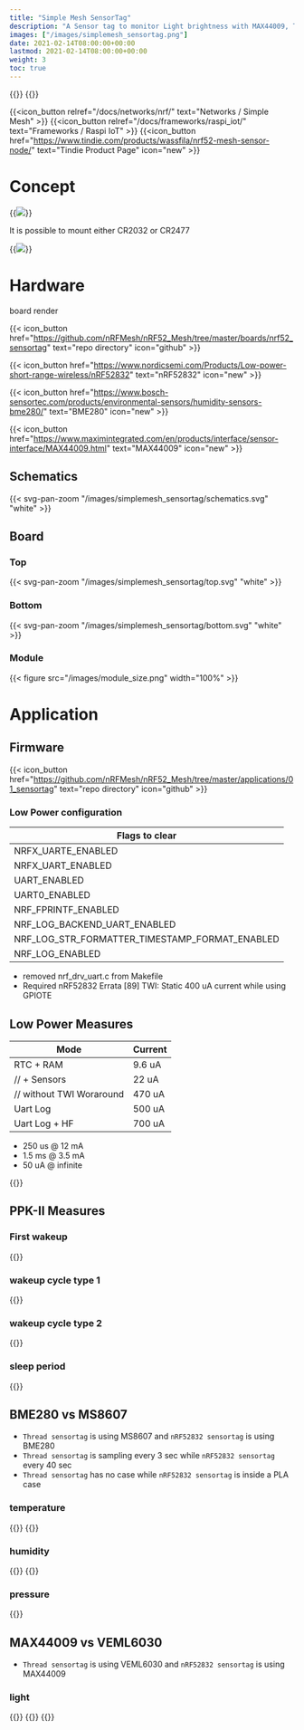 ```yaml
---
title: "Simple Mesh SensorTag"
description: "A Sensor tag to monitor Light brightness with MAX44009, Temperature, Humidity and Pressure with BME280. The SoC is an nRF52832 that communicates through a Simple Mesh Framework"
images: ["/images/simplemesh_sensortag.png"]
date: 2021-02-14T08:00:00+00:00
lastmod: 2021-02-14T08:00:00+00:00
weight: 3
toc: true
---
```

{{<load-svg-pan-zoom>}}
{{<load-photoswipe >}}

{{<icon_button relref="/docs/networks/nrf/" text="Networks / Simple Mesh" >}}
{{<icon_button relref="/docs/frameworks/raspi_iot/" text="Frameworks / Raspi IoT" >}}
{{<icon_button href="https://www.tindie.com/products/wassfila/nrf52-mesh-sensor-node/" text="Tindie Product Page" icon="new" >}}


# Concept

{{<image src="/images/simplemesh_sensortag.png" >}} 

It is possible to mount either CR2032 or CR2477

{{<image src="/images/mounted.png" >}}

# Hardware
board render

{{< icon_button href="https://github.com/nRFMesh/nRF52_Mesh/tree/master/boards/nrf52_sensortag" text="repo directory" icon="github" >}}

{{< icon_button href="https://www.nordicsemi.com/Products/Low-power-short-range-wireless/nRF52832" text="nRF52832" icon="new" >}}

{{< icon_button href="https://www.bosch-sensortec.com/products/environmental-sensors/humidity-sensors-bme280/" text="BME280" icon="new" >}}

{{< icon_button href="https://www.maximintegrated.com/en/products/interface/sensor-interface/MAX44009.html" text="MAX44009" icon="new" >}}

## Schematics
{{< svg-pan-zoom "/images/simplemesh_sensortag/schematics.svg" "white" >}}

## Board
### Top

{{< svg-pan-zoom "/images/simplemesh_sensortag/top.svg" "white" >}}
### Bottom
{{< svg-pan-zoom "/images/simplemesh_sensortag/bottom.svg" "white" >}}
### Module
{{< figure src="/images/module_size.png" width="100%" >}}

# Application
## Firmware

{{< icon_button href="https://github.com/nRFMesh/nRF52_Mesh/tree/master/applications/01_sensortag" text="repo directory" icon="github" >}}

### Low Power configuration
|Flags to clear|
--- |
| NRFX_UARTE_ENABLED |
| NRFX_UART_ENABLED | 
| UART_ENABLED | 
| UART0_ENABLED |
| NRF_FPRINTF_ENABLED |
| NRF_LOG_BACKEND_UART_ENABLED |
| NRF_LOG_STR_FORMATTER_TIMESTAMP_FORMAT_ENABLED |
| NRF_LOG_ENABLED |
* removed nrf_drv_uart.c from Makefile
* Required nRF52832 Errata [89] TWI: Static 400 uA current while using GPIOTE

## Low Power Measures
| Mode | Current |
--- | --- |
| RTC + RAM | 9.6 uA |
| // + Sensors | 22 uA |
| // without TWI Woraround | 470 uA |
| Uart Log | 500 uA |
| Uart Log + HF | 700 uA |

* 250 us @ 12 mA
* 1.5 ms @ 3.5 mA
* 50 uA @ infinite

{{<gfigure src="/images/simplemesh_sensortag/Power measures.png" >}}

## PPK-II Measures
### First wakeup
{{<gfigure src="/images/simplemesh_sensortag/first wakeup.png" >}}

### wakeup cycle type 1
{{<gfigure src="/images/simplemesh_sensortag/wakeup cycle.png" >}}

### wakeup cycle type 2
{{<gfigure src="/images/simplemesh_sensortag/wakeup_cycle_t2.png" >}}

### sleep period
{{<gfigure src="/images/simplemesh_sensortag/sleep_period.png" >}}


## BME280 vs MS8607
* `Thread sensortag` is using MS8607 and `nRF52832 sensortag` is using BME280
* `Thread sensortag` is sampling every 3 sec while `nRF52832 sensortag` every 40 sec
* `Thread sensortag` has no case while `nRF52832 sensortag` is inside a PLA case
### temperature
{{<gfigure src="/images/nrf52832_sensortag/compare_temperature.png" >}}
{{<gfigure src="/images/nrf52832_sensortag/temperature_hour.png" >}}
### humidity
{{<gfigure src="/images/nrf52832_sensortag/humidity.png" >}}
{{<gfigure src="/images/nrf52832_sensortag/humidity_hour.png" >}}
### pressure
{{<gfigure src="/images/nrf52832_sensortag/pressure.png" >}}

## MAX44009 vs VEML6030
* `Thread sensortag` is using VEML6030 and `nRF52832 sensortag` is using MAX44009
### light
{{<gfigure src="/images/nrf52832_sensortag/light.png" >}}
{{<gfigure src="/images/nrf52832_sensortag/light_day.png" >}}
{{<gfigure src="/images/nrf52832_sensortag/light_hour.png" >}}

